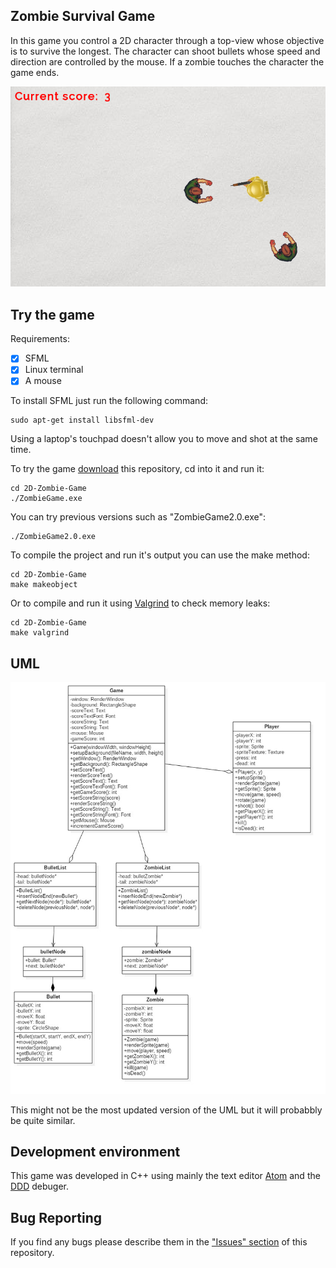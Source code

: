 ## Zombie Survival Game

In this game you control a 2D character through a top-view whose objective is to survive the longest.
The character can shoot bullets whose speed and direction are controlled by the mouse.
If a zombie touches the character the game ends.

![Screenshot](https://github.com/DuarteDx/2D-Zombie-Game/blob/master/misc/screenshot2.png)

## Try the game

Requirements:
- [X] SFML
- [X] Linux terminal
- [X] A mouse

To install SFML just run the following command:

    sudo apt-get install libsfml-dev

Using a laptop's touchpad doesn't allow you to move and shot at the same time.

To try the game [download](https://github.com/DuarteDx/2D-Zombie-Game/archive/master.zip) this repository, cd into it and run it:

    cd 2D-Zombie-Game
    ./ZombieGame.exe

You can try previous versions such as "ZombieGame2.0.exe":

    ./ZombieGame2.0.exe

To compile the project and run it's output you can use the make method:

    cd 2D-Zombie-Game
    make makeobject

Or to compile and run it using [Valgrind](http://valgrind.org/) to check memory leaks:

    cd 2D-Zombie-Game
    make valgrind

## UML

![UML](https://github.com/DuarteDx/2D-Zombie-Game/blob/master/UML/UML1.jpg)

This might not be the most updated version of the UML but it will probabbly be quite similar.

## Development environment

This game was developed in C++ using mainly the text editor [Atom](atom.io) and the [DDD](www.gnu.org/software/ddd/) debuger.

## Bug Reporting

If you find any bugs please describe them in the ["Issues" section](https://github.com/DuarteDx/2D-Zombie-Game/issues) of this repository.
